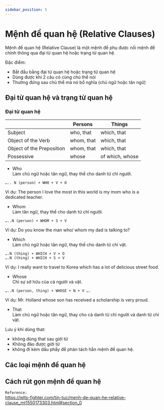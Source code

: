 ```yaml
---
sidebar_position: 5
---
```


# Mệnh đề quan hệ (Relative Clauses)
Mệnh đề quan hệ (Relative Clause) là một mệnh đề phụ được nối mệnh đề chính thông qua đại từ quan hệ hoặc trạng từ quan hệ.

Đặc điểm:
- Bắt đầu bằng đại từ quan hệ hoặc trạng từ quan hệ
- Dùng được khi 2 câu có cùng chủ thể nói
- Thường đứng sau chủ thể mà nó bổ nghĩa (chủ ngữ hoặc tân ngữ)

## Đại từ quan hệ và trạng từ quan hệ

### Đại từ quan hệ

|                           | Persons          | Things                         |
| ----------------------    | ---------------- | ------------------------------ |
| Subject                   | who, that        | which, that                    |
| Object of the Verb        | whom, that       | which, that                    |
| Object of the Preposition | whom, that       | which, that                    |
| Possessive                | whose            | of which, whose                |

- Who   
Làm chủ ngữ hoặc tân ngữ, thay thế cho danh từ chỉ người.
```
….. N (person) + WHO + V + O
```
Ví dụ: The person I love the most in this world is my mom who is a dedicated teacher.

- Whom   
Làm tân ngữ, thay thế cho danh từ chỉ người.
```
…..N (person) + WHOM + S + V
```
Ví dụ: Do you know the man who/ whom my dad is talking to?

- Which     
Làm chủ ngữ hoặc tân ngữ, thay thế cho danh từ chỉ vật.
```
….N (thing) + WHICH + V + O
….N (thing) + WHICH + S + V
```
Ví dụ: I really want to travel to Korea which has a lot of delicious street food.

- Whose     
Chỉ sự sở hữu của cả người và vật.
```
…..N (person, thing) + WHOSE + N + V ….
```
Ví dụ: Mr. Holland whose son has received a scholarship is very proud.

- That      
Làm chủ ngữ hoặc tân ngữ, thay cho cả danh từ chỉ người và danh từ chỉ vật.

Lưu ý khi dùng that:
   - không dùng that sau giới từ
   - Không đảo được giới từ
   - không đi kèm dấu phẩy để phân tách hẳn mệnh đề quan hệ.


## Các loại mệnh đề quan hệ

## Cách rút gọn mệnh đề quan hệ


`Reference:`   
https://ielts-fighter.com/tin-tuc/menh-de-quan-he-relative-clause_mt1550173303.html#section_0

